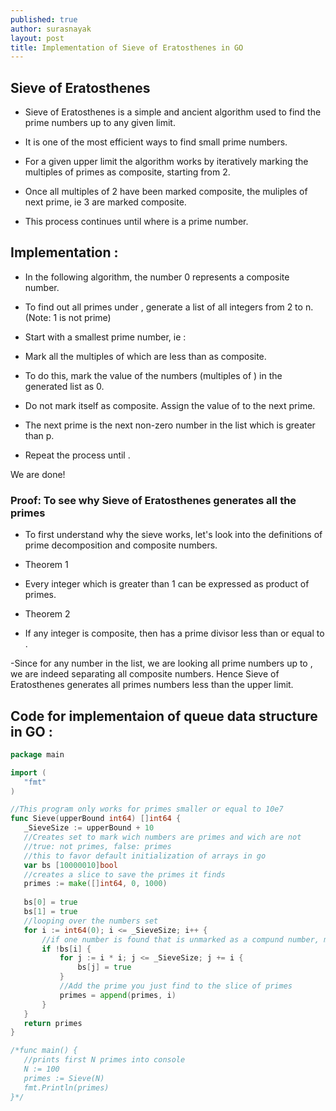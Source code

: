 ```yaml
---
published: true
author: surasnayak
layout: post
title: Implementation of Sieve of Eratosthenes in GO
---
```


## Sieve of Eratosthenes

- Sieve of Eratosthenes is a simple and ancient algorithm used to find the prime numbers up to any given limit. 
- It is one of the most efficient ways to find small prime numbers.

- For a given upper limit  the algorithm works by iteratively marking the multiples of primes as composite, starting from 2. 
- Once all multiples of 2 have been marked composite, the muliples of next prime, ie 3 are marked composite. 
- This process continues until  where  is a prime number.

## Implementation :

- In the following algorithm, the number 0 represents a composite number.

- To find out all primes under , generate a list of all integers from 2 to n. (Note: 1 is not prime)
- Start with a smallest prime number, ie :
- Mark all the multiples of  which are less than  as composite. 
- To do this, mark the value of the numbers (multiples of ) in the generated list as 0. 
- Do not mark  itself as composite.
Assign the value of  to the next prime. 
- The next prime is the next non-zero number in the list which is greater than p.
- Repeat the process until .

We are done!


### Proof: To see why Sieve of Eratosthenes generates all the primes

- To first understand why the sieve works, let's look into the definitions of prime decomposition and composite numbers.

- Theorem 1

- Every integer which is greater than 1 can be expressed as product of primes.

- Theorem 2

- If any integer  is composite, then  has a prime divisor less than or equal to .

 -Since for any number  in the list, we are looking all prime numbers up to , we are indeed separating all composite numbers.
 Hence Sieve of Eratosthenes generates all primes numbers less than the upper limit. 
 
 ## Code for implementaion of queue data structure in GO :
 
 ```go
 package main

import (
	"fmt"
)

//This program only works for primes smaller or equal to 10e7
func Sieve(upperBound int64) []int64 {
	_SieveSize := upperBound + 10
	//Creates set to mark wich numbers are primes and wich are not
	//true: not primes, false: primes
	//this to favor default initialization of arrays in go
	var bs [10000010]bool
	//creates a slice to save the primes it finds
	primes := make([]int64, 0, 1000)
	
	bs[0] = true
	bs[1] = true
	//looping over the numbers set
	for i := int64(0); i <= _SieveSize; i++ {
		//if one number is found that is unmarked as a compund number, mark all its multiples
		if !bs[i] {
			for j := i * i; j <= _SieveSize; j += i {
				bs[j] = true
			}
			//Add the prime you just find to the slice of primes
			primes = append(primes, i)
		}
	}
	return primes
}

/*func main() {
	//prints first N primes into console
	N := 100
	primes := Sieve(N)
	fmt.Println(primes)
}*/
 
 ```
